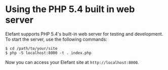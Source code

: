 # Using the PHP 5.4 built in web server

Elefant supports PHP 5.4's built-in web server for testing and development. To start the server, use the following commands:

	$ cd /path/to/your/site
	$ php -S localhost:8000 -t . index.php

Now you can access your Elefant site at `http://localhost:8000`.